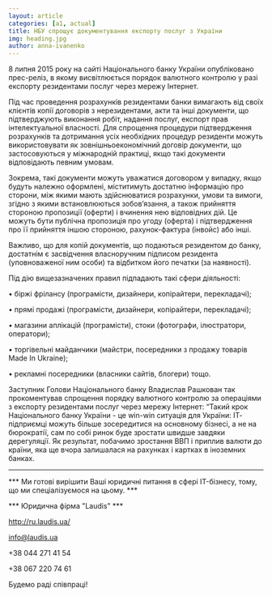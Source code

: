 ```yaml
---
layout: article
categories: [a1, actual]
title: НБУ спрощує документування експорту послуг з України
img: heading.jpg
author: anna-ivanenko
---
```


8 липня 2015 року на сайті Національного банку України опубліковано прес-реліз, в якому висвітлюється порядок валютного 
контролю у разі експорту резидентами послуг через мережу Інтернет.

Під час проведення розрахунків резидентами банки вимагають від своїх клієнтів копії договорів з нерезидентами, акти та інші 
документи, що підтверджують виконання робіт, надання послуг, експорт прав інтелектуальної власності. Для спрощення процедури 
підтвердження розрахунків та дотримання усіх необхідних процедур резиденти можуть використовувати як зовнішньоекономічний 
договір документи, що застосовуються у міжнародній практиці, якщо такі документи відповідають певним умовам.
 
Зокрема, такі документи можуть уважатися договором у випадку, якщо будуть належно оформлені, міститимуть достатню інформацію 
про сторони, між якими мають здійснюватися розрахунки, умови та вимоги, згідно з якими встановлюються зобов’язання, а також 
прийняття стороною пропозиції (оферти) і вчинення нею відповідних дій. Це можуть бути публічна пропозиція про угоду (оферта) 
і підтвердження про її прийняття іншою стороною, рахунок-фактура (інвойс) або інші.
  
Важливо, що для копій документів, що подаються резидентом до банку, достатнім є засвідчення власноручним підписом резидента 
(уповноваженої ним особи) та відбитком його печатки (за наявності).
 
Під дію вищезазначених правил підпадають такі сфери діяльності:
 
•	біржі фрілансу (програмісти, дизайнери, копірайтери, перекладачі);

•	прямі продажі (програмісти, дизайнери, копірайтери, перекладачі);

•	магазини аплікацій (програмісти), стоки (фотографи, ілюстратори, оператори);

•	торгівельні майданчики (майстри, посередники з продажу товарів Made In Ukraine);

•	рекламні посередники (власники сайтів, блогери) тощо.

Заступник Голови Національного банку Владислав Рашкован так прокоментував спрощення порядку валютного контролю за операціями з
експорту резидентами послуг через мережу Інтернет: “Такий крок Національного банку України - це win-win ситуація для України:
ІТ- підприємці можуть більше зосередитися на основному бізнесі, а не на бюрократії, сам по собі ринок буде зростати швидше 
завдяки дерегуляції. Як результат, побачимо зростання ВВП і приплив валюти до країни, яка ще вчора залишалася на рахунках і 
картках в іноземних банках.
__________
*** Ми готові вирішити Ваші юридичні питання в сфері IT-бізнесу, тому, що ми спеціалізуємося на цьому. ***

*** Юридична фірма "Laudis" ***

http://ru.laudis.ua/

info@laudis.ua

+38 044 271 41 54

+38 067 220 74 61

Будемо раді співпраці!
